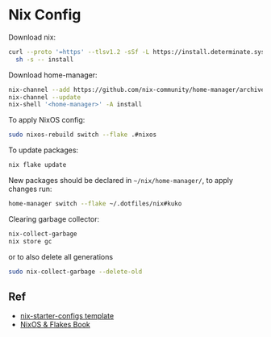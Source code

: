 # Nix Config

Download nix:
```sh
curl --proto '=https' --tlsv1.2 -sSf -L https://install.determinate.systems/nix | \
  sh -s -- install
```

Download home-manager:
```sh
nix-channel --add https://github.com/nix-community/home-manager/archive/master.tar.gz home-manager
nix-channel --update
nix-shell '<home-manager>' -A install
```

To apply NixOS config:
```sh
sudo nixos-rebuild switch --flake .#nixos
```

To update packages:
```sh
nix flake update
```

New packages should be declared in `~/nix/home-manager/`, to apply changes run:
```sh
home-manager switch --flake ~/.dotfiles/nix#kuko
```

Clearing garbage collector:
```sh
nix-collect-garbage 
nix store gc
```
or to also delete all generations
```sh
sudo nix-collect-garbage --delete-old
```

## Ref
- [nix-starter-configs template](https://github.com/Misterio77/nix-starter-configs?tab=readme-ov-file)
- [NixOS & Flakes Book](https://nixos-and-flakes.thiscute.world/introduction/)

